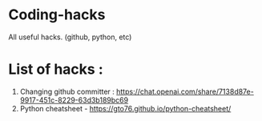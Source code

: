 # Coding-hacks
All useful hacks. (github, python, etc)

# List of hacks :
1.  Changing github committer :  https://chat.openai.com/share/7138d87e-9917-451c-8229-63d3b189bc69
2.  Python cheatsheet - https://gto76.github.io/python-cheatsheet/

